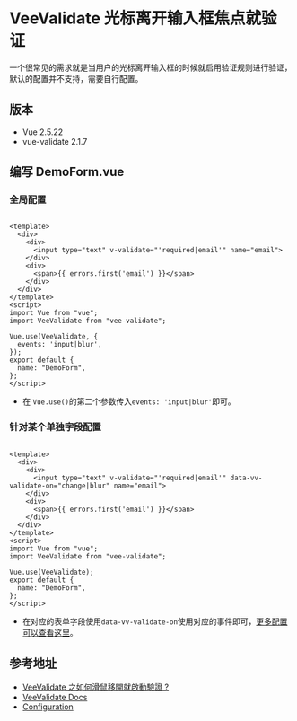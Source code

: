 # VeeValidate 光标离开输入框焦点就验证

一个很常见的需求就是当用户的光标离开输入框的时候就启用验证规则进行验证，默认的配置并不支持，需要自行配置。

## 版本

- Vue 2.5.22
- vue-validate 2.1.7

## 编写 DemoForm.vue

### 全局配置

```vue

<template>
  <div>
    <div>
      <input type="text" v-validate="'required|email'" name="email">
    </div>
    <div>
      <span>{{ errors.first('email') }}</span>
    </div>
  </div>
</template>
<script>
import Vue from "vue";
import VeeValidate from "vee-validate";

Vue.use(VeeValidate, {
  events: 'input|blur',
});
export default {
  name: "DemoForm",
};
</script>
```

- 在 `Vue.use()`的第二个参数传入`events: 'input|blur'`即可。

### 针对某个单独字段配置

```vue

<template>
  <div>
    <div>
      <input type="text" v-validate="'required|email'" data-vv-validate-on="change|blur" name="email">
    </div>
    <div>
      <span>{{ errors.first('email') }}</span>
    </div>
  </div>
</template>
<script>
import Vue from "vue";
import VeeValidate from "vee-validate";

Vue.use(VeeValidate);
export default {
  name: "DemoForm",
};
</script>
```

- 在对应的表单字段使用`data-vv-validate-on`使用对应的事件即可，[更多配置可以查看这里](https://baianat.github.io/vee-validate/configuration.html)。

## 参考地址

- [VeeValidate 之如何滑鼠移開就啟動驗證 ?](https://oomusou.io/vue/vee-validate/input-blur/)
- [VeeValidate Docs](https://baianat.github.io/vee-validate/)
- [Configuration](https://baianat.github.io/vee-validate/configuration.html)
